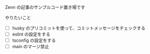 Zenn の記事のサンプルコード置き場です

やりたいこと

- [ ] husky のプリコミットを使って、コミットメッセージをチェックする
- [ ] eslint の設定をする
- [ ] tsconfig の設定をする
- [ ] main のマージ禁止
